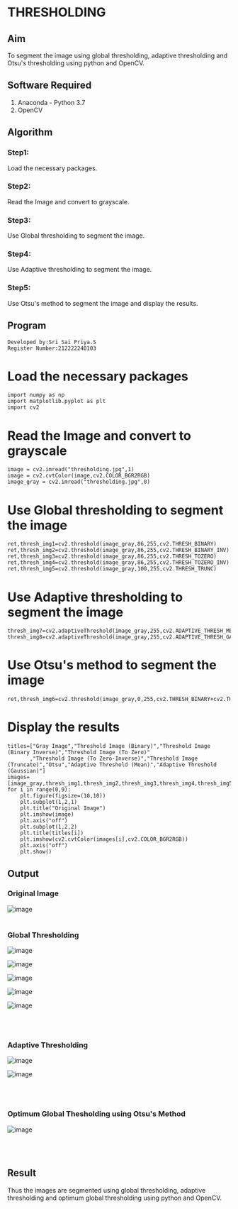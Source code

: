 # THRESHOLDING
## Aim
To segment the image using global thresholding, adaptive thresholding and Otsu's thresholding using python and OpenCV.

## Software Required
1. Anaconda - Python 3.7
2. OpenCV

## Algorithm

### Step1:
Load the necessary packages.

### Step2:
Read the Image and convert to grayscale.

### Step3:
Use Global thresholding to segment the image.

### Step4:
Use Adaptive thresholding to segment the image.

### Step5:
Use Otsu's method to segment the image and display the results.

## Program
```
Developed by:Sri Sai Priya.S
Register Number:212222240103
```
# Load the necessary packages
```
import numpy as np
import matplotlib.pyplot as plt
import cv2
```
# Read the Image and convert to grayscale
```
image = cv2.imread("thresholding.jpg",1)
image = cv2.cvtColor(image,cv2.COLOR_BGR2RGB)
image_gray = cv2.imread("thresholding.jpg",0)
```
# Use Global thresholding to segment the image
```
ret,thresh_img1=cv2.threshold(image_gray,86,255,cv2.THRESH_BINARY)
ret,thresh_img2=cv2.threshold(image_gray,86,255,cv2.THRESH_BINARY_INV)
ret,thresh_img3=cv2.threshold(image_gray,86,255,cv2.THRESH_TOZERO)
ret,thresh_img4=cv2.threshold(image_gray,86,255,cv2.THRESH_TOZERO_INV)
ret,thresh_img5=cv2.threshold(image_gray,100,255,cv2.THRESH_TRUNC)
```
# Use Adaptive thresholding to segment the image
```
thresh_img7=cv2.adaptiveThreshold(image_gray,255,cv2.ADAPTIVE_THRESH_MEAN_C,cv2.THRESH_BINARY,11,2)
thresh_img8=cv2.adaptiveThreshold(image_gray,255,cv2.ADAPTIVE_THRESH_GAUSSIAN_C,cv2.THRESH_BINARY,11,2)
```
# Use Otsu's method to segment the image 
```
ret,thresh_img6=cv2.threshold(image_gray,0,255,cv2.THRESH_BINARY+cv2.THRESH_OTSU)
```
# Display the results
```
titles=["Gray Image","Threshold Image (Binary)","Threshold Image (Binary Inverse)","Threshold Image (To Zero)"
       ,"Threshold Image (To Zero-Inverse)","Threshold Image (Truncate)","Otsu","Adaptive Threshold (Mean)","Adaptive Threshold (Gaussian)"]
images=[image_gray,thresh_img1,thresh_img2,thresh_img3,thresh_img4,thresh_img5,thresh_img6,thresh_img7,thresh_img8]
for i in range(0,9):
    plt.figure(figsize=(10,10))
    plt.subplot(1,2,1)
    plt.title("Original Image")
    plt.imshow(image)
    plt.axis("off")
    plt.subplot(1,2,2)
    plt.title(titles[i])
    plt.imshow(cv2.cvtColor(images[i],cv2.COLOR_BGR2RGB))
    plt.axis("off")
    plt.show()
```
## Output

### Original Image

![image](https://github.com/SriSaiPriyaSenthilvel/THRESHOLDING-/assets/119475702/7118b315-b568-4a35-87e9-96eef0f93e62)
<br>
<br>

### Global Thresholding

![image](https://github.com/SriSaiPriyaSenthilvel/THRESHOLDING-/assets/119475702/63b5f8b6-59b5-4150-8f38-51e9258c56c3)

![image](https://github.com/SriSaiPriyaSenthilvel/THRESHOLDING-/assets/119475702/e6ff5d2f-544d-445b-8e1a-199d8ac5b51c)

![image](https://github.com/SriSaiPriyaSenthilvel/THRESHOLDING-/assets/119475702/4a8533fb-8db5-42c2-aeff-7420c558d673)

![image](https://github.com/SriSaiPriyaSenthilvel/THRESHOLDING-/assets/119475702/455aff44-fe4f-4689-bddb-52df0d652b11)

![image](https://github.com/SriSaiPriyaSenthilvel/THRESHOLDING-/assets/119475702/883947c9-32ba-4b1a-ba11-b2ab08c3377b)

<br>
<br>

### Adaptive Thresholding

![image](https://github.com/SriSaiPriyaSenthilvel/THRESHOLDING-/assets/119475702/b873c827-2f51-46f8-a2d5-5192e7a69bcd)

![image](https://github.com/SriSaiPriyaSenthilvel/THRESHOLDING-/assets/119475702/6e38397d-5faf-4998-baa2-b515ecb962aa)

<br>
<br>

### Optimum Global Thesholding using Otsu's Method

![image](https://github.com/SriSaiPriyaSenthilvel/THRESHOLDING-/assets/119475702/5bfc44c3-fe5d-470c-85de-ef620fceb594)

<br>
<br>


## Result
Thus the images are segmented using global thresholding, adaptive thresholding and optimum global thresholding using python and OpenCV.
